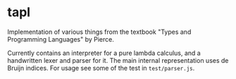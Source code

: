 # tapl

Implementation of various things from the textbook "Types and Programming Languages" by Pierce.

Currently contains an interpreter for a pure lambda calculus, and a handwritten lexer and parser for it. The main internal representation uses de Bruijn indices. For usage see some of the test in `test/parser.js`.